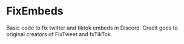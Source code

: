 # FixEmbeds
Basic code to fix twitter and tiktok embeds in Discord. Credit goes to original creators of FixTweet and fxTikTok.
